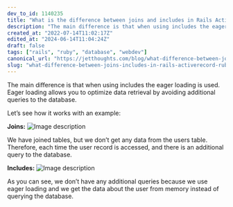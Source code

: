 ```yaml
---
dev_to_id: 1140235
title: "What is the difference between joins and includes in Rails ActiveRecord?"
description: "The main difference is that when using includes the eager loading is used. Eager loading allows you..."
created_at: "2022-07-14T11:02:17Z"
edited_at: "2024-06-14T11:04:24Z"
draft: false
tags: ["rails", "ruby", "database", "webdev"]
canonical_url: "https://jetthoughts.com/blog/what-difference-between-joins-includes-in-rails-activerecord-ruby/"
slug: "what-difference-between-joins-includes-in-rails-activerecord-ruby"
---
```

The main difference is that when using includes the eager loading is used. Eager loading allows you to optimize data retrieval by avoiding additional queries to the database.

Let’s see how it works with an example:

**Joins:**
![Image description](https://dev-to-uploads.s3.amazonaws.com/uploads/articles/yvc5868vlo25ieeqqj3a.png)

We have joined tables, but we don’t get any data from the users table. Therefore, each time the user record is accessed, and there is an additional query to the database.

**Includes:**
![Image description](https://dev-to-uploads.s3.amazonaws.com/uploads/articles/0a4wxvhwry0k6sucaux0.png)

As you can see, we don’t have any additional queries because we use eager loading and we get the data about the user from memory instead of querying the database.

